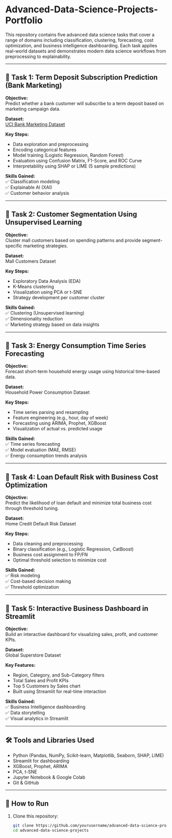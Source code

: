 # Advanced-Data-Science-Projects-Portfolio

This repository contains five advanced data science tasks that cover a range of domains including classification, clustering, forecasting, cost optimization, and business intelligence dashboarding. Each task applies real-world datasets and demonstrates modern data science workflows from preprocessing to explainability.

---

## 📌 Task 1: Term Deposit Subscription Prediction (Bank Marketing)

**Objective:**  
Predict whether a bank customer will subscribe to a term deposit based on marketing campaign data.

**Dataset:**  
[UCI Bank Marketing Dataset](https://archive.ics.uci.edu/ml/datasets/bank+marketing)

**Key Steps:**
- Data exploration and preprocessing
- Encoding categorical features
- Model training (Logistic Regression, Random Forest)
- Evaluation using Confusion Matrix, F1-Score, and ROC Curve
- Interpretability using SHAP or LIME (5 sample predictions)

**Skills Gained:**  
✅ Classification modeling  
✅ Explainable AI (XAI)  
✅ Customer behavior analysis

---

## 📌 Task 2: Customer Segmentation Using Unsupervised Learning

**Objective:**  
Cluster mall customers based on spending patterns and provide segment-specific marketing strategies.

**Dataset:**  
Mall Customers Dataset

**Key Steps:**
- Exploratory Data Analysis (EDA)
- K-Means clustering
- Visualization using PCA or t-SNE
- Strategy development per customer cluster

**Skills Gained:**  
✅ Clustering (Unsupervised learning)  
✅ Dimensionality reduction  
✅ Marketing strategy based on data insights

---

## 📌 Task 3: Energy Consumption Time Series Forecasting

**Objective:**  
Forecast short-term household energy usage using historical time-based data.

**Dataset:**  
Household Power Consumption Dataset

**Key Steps:**
- Time series parsing and resampling
- Feature engineering (e.g., hour, day of week)
- Forecasting using ARIMA, Prophet, XGBoost
- Visualization of actual vs. predicted usage

**Skills Gained:**  
✅ Time series forecasting  
✅ Model evaluation (MAE, RMSE)  
✅ Energy consumption trends analysis

---

## 📌 Task 4: Loan Default Risk with Business Cost Optimization

**Objective:**  
Predict the likelihood of loan default and minimize total business cost through threshold tuning.

**Dataset:**  
Home Credit Default Risk Dataset

**Key Steps:**
- Data cleaning and preprocessing
- Binary classification (e.g., Logistic Regression, CatBoost)
- Business cost assignment to FP/FN
- Optimal threshold selection to minimize cost

**Skills Gained:**  
✅ Risk modeling  
✅ Cost-based decision making  
✅ Threshold optimization

---

## 📌 Task 5: Interactive Business Dashboard in Streamlit

**Objective:**  
Build an interactive dashboard for visualizing sales, profit, and customer KPIs.

**Dataset:**  
Global Superstore Dataset

**Key Features:**
- Region, Category, and Sub-Category filters
- Total Sales and Profit KPIs
- Top 5 Customers by Sales chart
- Built using Streamlit for real-time interaction

**Skills Gained:**  
✅ Business Intelligence dashboarding  
✅ Data storytelling  
✅ Visual analytics in Streamlit

---

## 🛠️ Tools and Libraries Used

- Python (Pandas, NumPy, Scikit-learn, Matplotlib, Seaborn, SHAP, LIME)
- Streamlit for dashboarding
- XGBoost, Prophet, ARIMA
- PCA, t-SNE
- Jupyter Notebook & Google Colab
- Git & GitHub

---

## 🚀 How to Run

1. Clone this repository:
   ```bash
   git clone https://github.com/yourusername/advanced-data-science-projects.git
   cd advanced-data-science-projects
